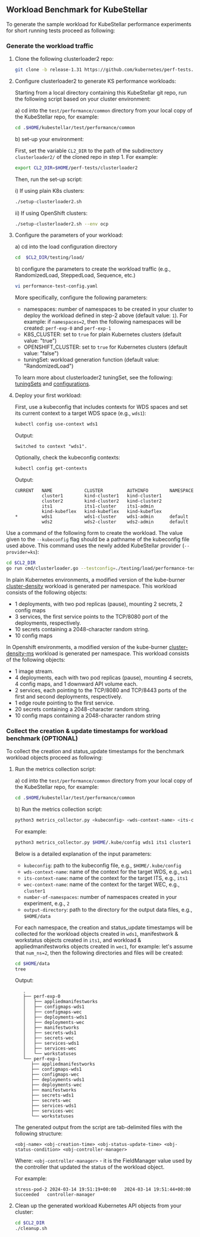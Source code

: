 ## Workload Benchmark for KubeStellar

To generate the sample workload for KubeStellar performance experiments for short running tests proceed as following:

### Generate the workload traffic

1. Clone the following clusterloader2 repo: 

   ```bash
   git clone -b release-1.31 https://github.com/kubernetes/perf-tests.git
   ```

2. Configure clusterloader2 to generate KS performance workloads:

   Starting from a local directory containing this KubeStellar git repo, run the following script based on your cluster environment:

   a) cd into the `test/performance/common` directory from your local copy of the KubeStellar repo, for example:

   ```bash
   cd .$HOME/kubestellar/test/performance/common
   ```

   b) set-up your environment:

   First, set the variable `CL2_DIR` to the path of the subdirectory `clusterloader2/` of the cloned repo in step 1. For example: 

   ```bash 
   export CL2_DIR=$HOME/perf-tests/clusterloader2
   ```
   
   Then, run the set-up script:

      i) If using plain K8s clusters:

      ```bash
      ./setup-clusterloader2.sh
      ```

      ii) If using OpenShift clusters: 

      ```bash
      ./setup-clusterloader2.sh --env ocp
      ```

3. Configure the parameters of your workload:  

   a) cd into the load configuration directory

   ```bash
   cd  $CL2_DIR/testing/load/
   ```
  
   b) configure the parameters to create the workload traffic (e.g., RandomizedLoad, SteppedLoad, Sequence, etc.)
   
   ```bash
   vi performance-test-config.yaml
   ``` 

   More specifically, configure the following parameters: 

   - namespaces: number of namespaces to be created in your cluster to deploy the workload defined in step-2 above (default value: `1`). For example: if `namespaces=2`, then the following namespaces will be created: `perf-exp-0` and `perf-exp-1`
   - K8S_CLUSTER: set to `true` for plain Kubernetes clusters (default value: "true")
   - OPENSHIFT_CLUSTER: set to `true` for Kubernetes clusters (default value: "false")
   - tuningSet: workload generation function (default value: "RandomizedLoad")

   To learn more about clusterloader2 tuningSet, see the following: [tuningSets](https://github.com/kubernetes/perf-tests/blob/master/clusterloader2/docs/design.md#tuning-set) and [configurations](https://github.com/kubernetes/perf-tests/blob/fac2a5eec96fab76a4bc4858795df4544b729b0b/clusterloader2/api/types.go#L249).




4. Deploy your first workload:

   First, use a kubeconfig that includes contexts for WDS spaces and set its current context to a target WDS space (e.g., `wds1`):

   ```bash
   kubectl config use-context wds1
   ```

   Output:
   ```console
   Switched to context "wds1".
   ```
   
   Optionally, check the kubeconfig contexts: 
   ```bash
   kubectl config get-contexts
   ```
   
   Output:
   ```console
   CURRENT   NAME            CLUSTER         AUTHINFO        NAMESPACE
             cluster1        kind-cluster1   kind-cluster1   
             cluster2        kind-cluster2   kind-cluster2   
             its1            its1-cluster    its1-admin      
             kind-kubeflex   kind-kubeflex   kind-kubeflex   
   *         wds1            wds1-cluster    wds1-admin      default
             wds2            wds2-cluster    wds2-admin      default
   ```

  Use a command of the following form to create the workload. The value given to the `--kubeconfig` flag should be a pathname of the kubeconfig file used above. This command uses the newly added KubeStellar provider (`--provider=ks`):

   ```bash
   cd $CL2_DIR
   go run cmd/clusterloader.go --testconfig=./testing/load/performance-test-config.yaml --kubeconfig=${KUBECONFIG:-$HOME/.kube/config} --provider=ks --v=2
   ```

   In plain Kubernetes environments, a modified version of the kube-burner [cluster-density](https://github.com/kube-burner/kube-burner/tree/main/examples/workloads/cluster-density) workload is generated per namespace. This workload consists of the following objects:

   - 1 deployments, with two pod replicas (pause), mounting 2 secrets, 2 config maps
   - 3 services, the first service points to the TCP/8080 port of the deployments, respectively.
   - 10 secrets containing a 2048-character random string.
   - 10 config maps

   In Openshift environments, a modified version of the kube-burner [cluster-density-ms](https://github.com/kube-burner/kube-burner-ocp/tree/478bb42e1842a94ca3210d26a08633b70a443005/cmd/config/cluster-density-ms) workload is generated per namespace. This workload consists of the following objects:

   - 1 image stream.
   - 4 deployments, each with two pod replicas (pause), mounting 4 secrets, 4 config maps, and 1 downward API volume each.
   - 2 services, each pointing to the TCP/8080 and TCP/8443 ports of the first and second deployments, respectively.
   - 1 edge route pointing to the first service.
   - 20 secrets containing a 2048-character random string.
   - 10 config maps containing a 2048-character random string



### Collect the creation & update timestamps for workload benchmark (OPTIONAL)


To collect the creation and status_update timestamps for the benchmark workload objects proceed as following:  

1. Run the metrics collection script:

   a) cd into the `test/performance/common` directory from your local copy of the KubeStellar repo, for example:

   ```bash
   cd .$HOME/kubestellar/test/performance/common
   ```

   b) Run the metrics collection script:

   ```bash
   python3 metrics_collector.py <kubeconfig> <wds-context-name> <its-context-name> <wec-context-name> <number-of-namespaces> <output-directory> <exp-type>
   ```

   For example:
   
   ```bash
   python3 metrics_collector.py $HOME/.kube/config wds1 its1 cluster1 2 $HOME/data s
   ```

   Below is a detailed explanation of the input parameters:
   - `kubeconfig`: path to the kubeconfig file, e.g., `$HOME/.kube/config`
   - `wds-context-name`: name of the context for the target WDS, e.g., `wds1`
   - `its-context-name`: name of the context for the target ITS, e.g., `its1`
   - `wec-context-name`: name of the context for the target WEC, e.g., `cluster1`
   - `number-of-namespaces`: number of namespaces created in your experiment, e.g., `2`
   - `output-directory`: path to the directory for the output data files, e.g., `$HOME/data`

   For each namespace, the creation and status_update timestamps will be collected for the workload objects created in `wds1`, manifestwork & workstatus objects created in `its1`, and workload & appliedmanifestworks objects created in `wec1`, for example: let's assume that `num_ns=2`, then the following directories and files will be created: 

   ```bash
   cd $HOME/data
   tree
   ```

   Output:
   ```console 
      .
      ├── perf-exp-0
      │   ├── appliedmanifestworks
      │   ├── configmaps-wds1
      │   ├── configmaps-wec
      │   ├── deployments-wds1
      │   ├── deployments-wec
      │   ├── manifestworks
      │   ├── secrets-wds1
      │   ├── secrets-wec
      │   ├── services-wds1
      │   ├── services-wec
      │   └── workstatuses
      └── perf-exp-1
         ├── appliedmanifestworks
         ├── configmaps-wds1
         ├── configmaps-wec
         ├── deployments-wds1
         ├── deployments-wec
         ├── manifestworks
         ├── secrets-wds1
         ├── secrets-wec
         ├── services-wds1
         ├── services-wec
         └── workstatuses
   ```

   The generated output from the script are tab-delimited files with the following structure:

   ```console
   <obj-name> <obj-creation-time> <obj-status-update-time> <obj-status-condition> <obj-controller-manager>
   ```
   
   Where: `<obj-controller-manager>` - it is the FieldManager value used by the controller that updated the status of the workload object.

   For example: 

   ```console
   stress-pod-2	2024-03-14 19:51:19+00:00	2024-03-14 19:51:44+00:00	Succeeded	controller-manager
   ```

2. Clean up the generated workload Kubernetes API objects from your cluster:

   ```bash
   cd $CL2_DIR
   ./cleanup.sh
   ```
